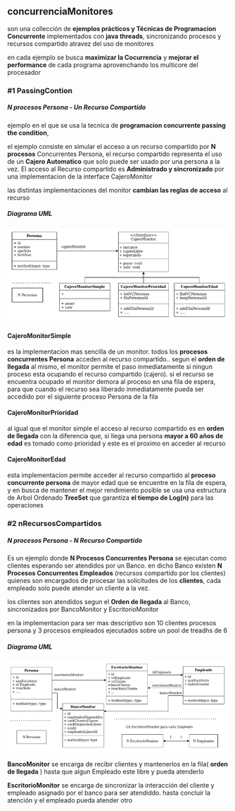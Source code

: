 ## concurrenciaMonitores
son una collección de **ejemplos prácticos y Técnicas de Programacion Concurrente** implementados con **java threads**, sincronizando procesos y recursos compartido
atravez del uso de monitores

en cada ejemplo se busca **maximizar la Cocurrencia** y **mejorar el performance** de cada programa aprovenchando los multicore del procesador


### \#1 PassingContion

##### N procesos Persona - Un Recurso Compartido

ejemplo en el que se usa la tecnica de **programacion concurrente passing the condition**, 

el ejemplo consiste en simular el acceso a un recurso compartido por **N procesos** Concurrentes Persona, el recurso compartido representa el uso de un **Cajero Automatico** que solo puede ser usado por una persona a la vez. El acceso al Recurso compartido es **Administrado y sincronizado** por una implementacion de la interface CajeroMonitor

las distintas implementaciones del monitor **cambian las reglas de acceso** al recurso

##### Diagrama UML

![passingCondition](resources/passingCondition/passingCondition.png)

#### CajeroMonitorSimple
es la implementacion mas sencilla de un monitor. todos los **procesos concurrentes Persona** acceden al recurso compartido.. segun el **orden de llegada** al mismo, el monitor permite el paso inmediatamente si ningun proceso esta ocupando el recurso compartido (cajero). si el recurso se encuentra ocupado el monitor demora al proceso en una fila de espera, para que cuando el recurso sea liberado inmediatamente pueda ser accedido por el siguiente proceso Persona de la fila

#### CajeroMonitorPrioridad
al igual que el monitor simple el acceso al recurso compartido es en **orden de llegada** con la diferencia que, si llega una persona **mayor a 60 años de edad** es tomado como prioridad y este es el proximo en acceder al recurso

#### CajeroMonitorEdad
esta implementacion permite acceder al recurso compartido al **proceso concurrente persona** de mayor edad que se encuentre en la fila de espera, y en busca de mantener el mejor rendimiento posible se usa una estructura de Arbol Ordenado **TreeSet** que garantiza **el tiempo de Log(n)** para las operaciones 

### \#2 nRecursosCompartidos

##### N procesos Persona - N Recurso Compartido

Es un ejemplo donde **N Procesos Concurrentes Persona** se ejecutan como clientes esperando ser atendidos por un Banco.
en dicho Banco existen  **N Procesos Concurrentes Empleados** (recursos compartido por los clientes) quienes son encargados de procesar las solicitudes de los **clientes**,
cada empleado solo puede atender un cliente a la vez.

los clientes son atendidos segun el **Orden de llegada** al Banco, sincronizados por BancoMonitor y EscritorioMonitor

en la implementacion para ser mas descriptivo son 10 clientes procesos persona y 3 procesos empleados ejecutados sobre un pool de treadhs de 6

##### Diagrama UML

![Screenshot](resources/nRecursosCompartidos/nRecursosCompartidos.png)

**BancoMonitor** se encarga de recibir clientes y mantenerlos en la fila( **orden de llegada** ) hasta que algun Empleado este libre y pueda atenderlo

**EscritorioMonitor** se encarga de sincronizar la interacción del cliente y empleado asignado por el banco para ser atendiddo. hasta concluir la atención y el empleado pueda atender otro

